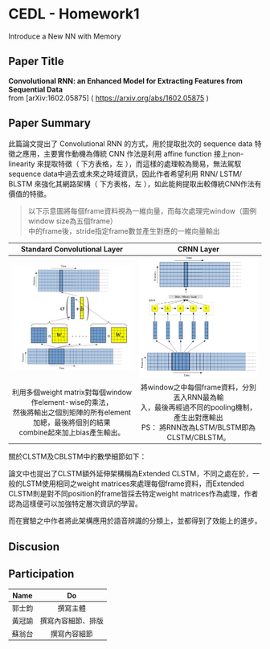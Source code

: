 # CEDL - Homework1 
Introduce a New NN with Memory
## Paper Title
**Convolutional RNN: an Enhanced Model for Extracting Features from Sequential Data** <br>
from [arXiv:1602.05875] ( https://arxiv.org/abs/1602.05875 )

## Paper Summary
此篇論文提出了 Convolutional RNN 的方式，用於提取批次的 sequence data 特徵之應用，主要實作動機為傳統 CNN 作法是利用 affine function 接上non-linearity 來提取特徵（ 下方表格，左 ），而這樣的處理較為簡易，無法駕馭sequence data中過去或未來之時域資訊，因此作者希望利用 RNN/ LSTM/ BLSTM 來強化其網路架構（ 下方表格，左 ），如此能夠提取出較傳統CNN作法有價值的特徵。

>以下示意圖將每個frame資料視為一維向量，而每次處理完window（圖例window size為五個frame）<br>中的frame後，stride指定frame數並產生對應的一維向量輸出 

| Standard Convolutional Layer | CRNN Layer |
| :---: | :---: |
|<img src=/image/1.jpg width=500 />|<img src=/image/2.jpg width=440 />|
|利用多個weight matrix對每個window作element-wise的乘法，<br>然後將輸出之個別矩陣的所有element加總，最後將個別的結果<br>combine起來加上bias產生輸出。|將window之中每個frame資料，分別丟入RNN最為輸<br>入，最後再經過不同的pooling機制，產生出對應輸出<br>PS： 將RNN改為LSTM/BLSTM即為CLSTM/CBLSTM。|

關於CLSTM及CBLSTM中的數學細節如下：


論文中也提出了CLSTM額外延伸架構稱為Extended CLSTM，不同之處在於，一般的LSTM使用相同之weight matrices來處理每個frame資料，而Extended CLSTM則是對不同position的frame皆採去特定weight matrices作為處理，作者認為這樣便可以加強特定層次資訊的學習。
 
而在實驗之中作者將此架構應用於語音辨識的分類上，並都得到了效能上的進步。

## Discusion


## Participation
| Name | Do |
| :---: | :---: |
| 郭士鈞 | 撰寫主體 |
| 黃冠諭 | 撰寫內容細節、排版 |
| 蘇翁台 | 撰寫內容細節 |
